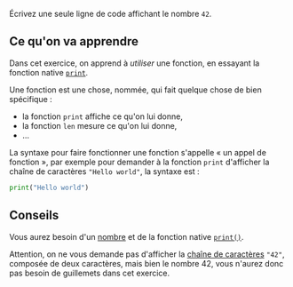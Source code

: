 Écrivez une seule ligne de code affichant le nombre `42`.

## Ce qu'on va apprendre

Dans cet exercice, on apprend à *utiliser* une fonction, en essayant la fonction
native [`print`](https://docs.python.org/fr/3/library/functions.html#print).

Une fonction est une chose, nommée, qui fait quelque chose de bien spécifique :

- la fonction `print` affiche ce qu'on lui donne,
- la fonction `len` mesure ce qu'on lui donne,
- …

La syntaxe pour faire fonctionner une fonction s'appelle « un appel de
fonction », par exemple pour demander à la fonction `print` d'afficher la chaîne
de caractères `"Hello world"`, la syntaxe est :

```python
print("Hello world")
```


## Conseils

Vous aurez besoin d'un
[nombre](https://docs.python.org/fr/3/tutorial/introduction.html#numbers)
et de la fonction native
[`print()`](https://docs.python.org/fr/3/library/functions.html#print).

Attention, on ne vous demande pas d'afficher la [chaîne de
caractères](https://docs.python.org/fr/3/tutorial/introduction.html#strings)
`"42"`, composée de deux caractères, mais bien le nombre 42, vous
n'aurez donc pas besoin de guillemets dans cet exercice.
